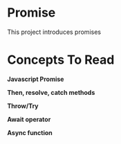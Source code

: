 # Promise
This project introduces promises

# Concepts To Read
**Javascript Promise**

**Then, resolve, catch methods**

**Throw/Try**

**Await operator**

**Async function**